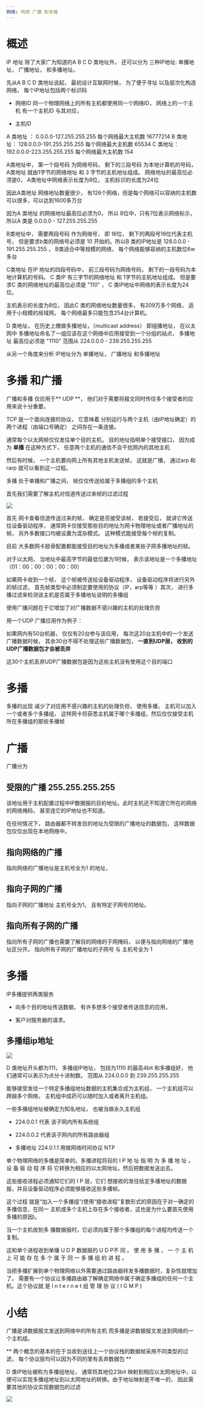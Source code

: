 ```yaml
---
网络: 网络 广播 和多播
---
```


# 概述

IP 地址 除了大家广为知道的A B C D 类地址外， 还可以分为 三种IP地址: 单播地址， 广播地址， 和多播地址。

先从A B C D 类地址说起， 最初设计互联网时候， 为了便于寻址 以及层次化构造网络，  每个IP地址包括两个标识码

* 网络ID 同一个物理网络上的所有主机都使用同一个网络ID， 网络上的一个主机 有一个主机ID 与其对应，

* 主机ID


A 类地址 ： 0.0.0.0-127.255.255.255  每个网络最大主机数  16777214
B 类地址： 128.0.0.0-191.255.255.255 每个网络最大主机数  65534
C 类地址： 192.0.0.0-223.255.255.255 每个网络最大主机数  154


A类地址中， 第一个段号码 为网络号码， 剩下的三段号码 为本地计算机的号码， A类地址 就由1字节的网络地址 和 3 字节的主机地址组成。 网络地址的最高位必须是0， A类地址中网络表示长度为8位， 主机标识的长度为24位

因此A类地址 网络地址数量很少， 有126个网络，但是每个网络可以容纳的主机数可以很多，可以达到1600多万台

因为A 类地址 的网络地址最高位必须为0， 所以 8位中，只有7位表示网络标示， 所以A 类是 0.0.0.0 - 127.255.255.255


B类地址中， 需要两段号码 作为网络号， 即 16位， 剩下的两段号16位代表主机号， 但是要求b类的网络号必须是 10 开始的。所以B 类的IP地址是 128.0.0.0 - 191.255.255.255 ， B类适合中等规模的网络， 每个网络能够容纳的主机数位6w多台


C类地址 在IP 地址的四段号码中， 前三段号码为网络号码， 剩下的一段号码为本地计算机的号码。  C 类IP 有三字节的网络地址 和 1字节的主机地址组成。  但是要求C 类的网络地址的最高位必须是 "110" ， C 类IP地址中网络的表示长度为24位。

主机表示的长度为8位， 因此C 类的网络地址数量很多， 有209万多个网络， 适用于小规模的局域网， 每个网络最多只能包含254台计算机。


D 类地址， 在历史上缴做多播地址，（multicast address） 即组播地址， 在以太网中 多播地址命名了一组应该在这个网络中应用接受到一个分组的站点， 多播地址 最高位必须是 "1110" 范围从 224.0.0.0 - 239.255.255.255



从另一个角度来分析 IP地址分为 单播地址， 广播地址 和多播地址

# 多播 和广播

广播和多播 仅应用于** UDP **， 他们对于需要将报文同时传往多个接受者的应用来说十分重要。 


TCP 是一个面向连接的协议， 它意味着 分别运行与两个主机（由IP地址确定）的两个进程（由端口号确定） 之间存在一条连接。


通常每个以太网帧仅仅发往单个目的主机， 目的地址指明单个接受接口， 因为成为 **单播**  在这种方式下， 任意两个主机的通信不会干扰网内的其他主机


然后有时候， 一个主机要向网上所有其他主机发送帧， 这就是广播， 通过arp 和rarp 就可以看到这一过程。 


多播 处于单播和广播之间， 帧仅仅传送给属于多播组的多个主机

首先我们需要了解主机对信道传送过来帧的过滤过程


![](../../.gitbook/assets/multi.png)


首先 网卡查看信道传送过来的帧， 确定是否接受该帧， 若接受后， 就讲它传送往设备驱动程序， 通常网卡仅接受那些目的地址为网卡物理地址或者广播地址的帧， 另外多数接口均被设置为混杂模式。 这种模式能接受每个帧的复制。

目前 大多数网卡胫骨配置都能接受目的地址为多播或者某些子网多播地址的帧。

对于以太网， 当地址中最高字节的最低位置为1时候， 表示该地址是一个多播地址 （01：00：00：00：00：00）

如果网卡收到一个帧， 这个帧被传送给设备驱动程序， 设备驱动程序将进行另外的帧过滤， 首先帧类型中必须制定要使用的协议（IP，arp等等 ）其次， 进行多播过滤来检测该主机是否属于多播地址说明的多播组


使用广播问题在于它增加了对广播数据不感兴趣的主机的处理负担

用一个UDP 广播应用作为例子：

如果网内有50台机器， 仅仅有20台参与该应用， 每次这20台主机中的一个发送广播数据时候， 其余30台不得不处理这些广播数据包， **一直到UDP层， 收到的UDP广播数据包才会被丢弃** 

这30个主机丢弃UDP广播数据包是因为这些主机没有使用这个目的端口

# 多播

多播的出现 减少了对应用不感兴趣的主机的处理负担， 使用多播， 主机可以加入一个或者多个多播组， 这样网卡将获悉主机属于哪个多播组，然后仅仅接受主机所在多播组的那些多播帧

# 广播

广播分为

## 受限的广播 255.255.255.255 

 该地址用于主机配置过程中IP数据报的目的地址。此时主机还不知道它所在的网络的网络掩码， 甚至连它的IP地址也不知道。


在任何情况下， 路由器都不转发目的地址为受限的广播地址的数据包， 这样数据包仅仅出现在本地网络中。

## 指向网络的广播

指向网络的广播地址是主机号全为1 的地址， 

## 指向子网的广播

指向子网的广播地址 主机号全为1， 且有特定子网号的地址。


## 指向所有子网的广播

指向所有子网的广播也需要了解目的网络的子网掩码， 以便与指向网络的广播地址区分开。 指向所有子网的广播地址的子网号 与 主机号全为 1

# 多播

IP多播提供两类服务

* 向多个目的地址传送数据， 有许多想多个接受者传送信息的应用， 

* 客户对服务器的请求。 

## 多播组ip地址

![](../../.gitbook/assets/d.png)


D 类地址开头都为111， 多播组IP地址， 包括为1110 的最高4bit 和多播组好， 他们通常可以表示为点分十进制数。 范围从 224.0.0.0 到  239.255.255.255

能够接受发往一个特定多播组地址数据的主机集合成为主机组， 一个主机组可以跨越多个网络， 主机组中成药可以随时加入或者离开主机组。


一些多播组地址被确定为知名地址， 也被当做永久主机组 

* 224.0.0.1 代表 该子网内所有系统组

* 224.0.0.2 代表该子网内的所有路由器组

* 多播地址 224.0.1.1 用做网络时间协议 NTP


单个物理网络的多播是简单的。多播进程将目的 I P 地 址 指 明 为 多 播 地 址 ， 设 备 驱 动 程 序 将 它转换为相应的以太网地址，然后把数据发送出去。

这些接收进程必须通知它们的 I P 层，它们 想接收的发往给定多播地址的数据报，并且设备驱动程序必须能够接收这些多播帧。

这个过程 就是“加入一个多播组”(使用“接收进程”复数形式的原因在于对一确定的多播信息，在同一 主机或多个主机上存在多个接收者，这也是为什么要首先使用多播的原因)。

当一个主机收到多 播数据报时，它必须向属于那个多播组的每个进程均传送一个复制。

这和单个进程收到单播 U D P 数据报的 U D P不 同 。 使 用 多 播 ， 一 个 主 机 上 可 能 存 在 多 个 属 于 同 一 多 播 组 的 进 程 。

当把多播扩展到单个物理网络以外需要通过路由器转发多播数据时，复杂性就增加了。 需要有一个协议让多播路由器了解确定网络中属于确定多播组的任何一个主机。这个协议就 是 I n t e r n e t 组 管 理 协 议 ( I G M P )

# 小结

广播是讲数据报文发送到网络中的所有主机 而多播是讲数据报文发送到网络的一个主机组。

** 两个概念的基本的在于当收到送往上一个协议栈的数据帧采用不同类型的过滤， 每个协议层均可以因为不同的里有丢弃数据包 **


D 类IP地址被称为多播组地址， 通常将其地位23bit 映射到相应以太网地址中，以便可以实现多播组地址到以太网地址的转换。由于地址映射是不唯一的， 因此需要其他的协议实现数据包的过滤


![](../../.gitbook/assets/yitai_transf.png)




























































































































